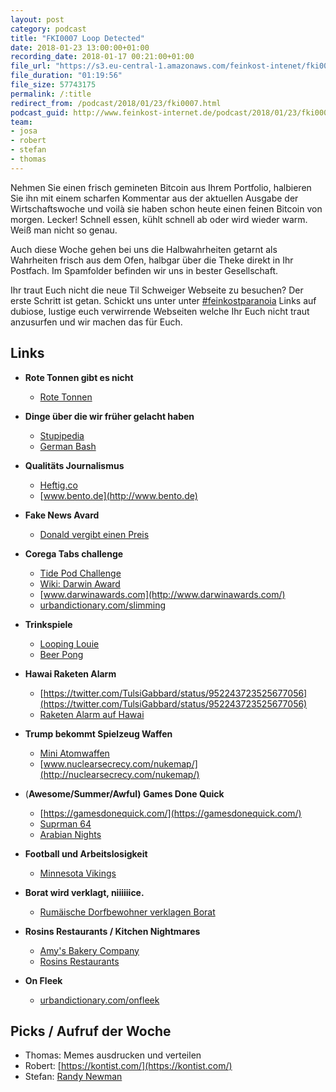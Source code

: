 ```yaml
---
layout: post
category: podcast
title: "FKI0007 Loop Detected"
date: 2018-01-23 13:00:00+01:00
recording_date: 2018-01-17 00:21:00+01:00
file_url: "https://s3.eu-central-1.amazonaws.com/feinkost-intenet/fki0007.mp3"
file_duration: "01:19:56"
file_size: 57743175
permalink: /:title
redirect_from: /podcast/2018/01/23/fki0007.html
podcast_guid: http://www.feinkost-internet.de/podcast/2018/01/23/fki0007.html
team:
- josa
- robert
- stefan
- thomas
---
```


Nehmen Sie einen frisch gemineten Bitcoin aus Ihrem Portfolio, halbieren Sie ihn mit einem scharfen Kommentar aus der aktuellen Ausgabe der Wirtschaftswoche und voilà sie haben schon heute einen feinen Bitcoin von morgen. Lecker! Schnell essen, kühlt schnell ab oder wird wieder warm. Weiß man nicht so genau.

Auch diese Woche gehen bei uns die Halbwahrheiten getarnt als Wahrheiten frisch aus dem Ofen, halbgar über die Theke direkt in Ihr Postfach. Im Spamfolder befinden wir uns in bester Gesellschaft.

Ihr traut Euch nicht die neue Til Schweiger Webseite zu besuchen? Der erste Schritt ist getan. Schickt uns  unter unter [#feinkostparanoia](https://twitter.com/search?q=%23feinkostparanoia) Links auf dubiose, lustige euch verwirrende Webseiten welche Ihr Euch nicht traut anzusurfen und wir machen das für Euch.

## Links

- **Rote Tonnen gibt es nicht**
  - [Rote Tonnen](https://www.stuttgarter-nachrichten.de/inhalt.illegale-rote-tonnen-in-stuttgart-aufgestellt-die-dreiste-neue-masche-der-altkleiderbetrueger.d4a10cdf-3395-44e1-8e28-4bd8c444f199.html)
- **Dinge über die wir früher gelacht haben**
  - [Stupipedia](https://www.stuttgarter-nachrichten.de/inhalt.illegale-rote-tonnen-in-stuttgart-aufgestellt-die-dreiste-neue-masche-der-altkleiderbetrueger.d4a10cdf-3395-44e1-8e28-4bd8c444f199.html)
  - [German Bash](http://german-bash.org/)
- **Qualitäts Journalismus**
  - [Heftig.co](http://www.heftig.co/)
  - [www.bento.de](http://www.bento.de)
- **Fake News Avard**
  - [Donald vergibt einen Preis](http://www.spiegel.de/politik/ausland/donald-trump-vergibt-fake-news-awards-a-1188476.html)
- **Corega Tabs challenge**
  - [Tide Pod Challenge](https://www.nytimes.com/2018/01/20/us/tide-pod-challenge.html)
  - [Wiki: Darwin Award](https://de.wikipedia.org/wiki/Darwin_Award)
  - [www.darwinawards.com](http://www.darwinawards.com/)
  - [urbandictionary.com/slimming](https://www.urbandictionary.com/define.php?term=slimming)
- **Trinkspiele**
  - [Looping Louie](https://www.amazon.de/Hasbro-15692100-15691000-Looping-Louie/dp/B000DIMXUE)
  - [Beer Pong](https://de.wikipedia.org/wiki/Beer_Pong)
- **Hawai Raketen Alarm**
  - [https://twitter.com/TulsiGabbard/status/952243723525677056](https://twitter.com/TulsiGabbard/status/952243723525677056)
  - [Raketen Alarm auf Hawai](http://www.spiegel.de/politik/ausland/hawaii-falscher-raketen-alarm-schreckt-menschen-auf-a-1187734.html)
- **Trump bekommt Spielzeug Waffen**
  - [Mini Atomwaffen](http://www.spiegel.de/politik/ausland/donald-trump-soll-mini-atomwaffen-bekommen-a-1188028.html)
  - [www.nuclearsecrecy.com/nukemap/](http://nuclearsecrecy.com/nukemap/)
- (**Awesome/Summer/Awful) Games Done Quick**
  - [https://gamesdonequick.com/](https://gamesdonequick.com/)
  - [Suprman 64](https://www.youtube.com/watch?v=EiAYP6P_lJo)
  - [Arabian Nights](https://www.youtube.com/watch?v=gosSNHRPWZA)
- **Football und Arbeitslosigkeit**
  - [Minnesota Vikings](https://de.wikipedia.org/wiki/Minnesota_Vikings)
- **Borat wird verklagt, niiiiiice.**
  - [Rumäische Dorfbewohner verklagen Borat](http://www.spiegel.de/kultur/kino/rumaenien-dorfbewohner-verklagen-borat-a-449835.html)
- **Rosins Restaurants / Kitchen Nightmares**
  - [Amy's Bakery Company](https://www.youtube.com/watch?v=7uPOGxUtZvk)
  - [Rosins Restaurants](https://www.kabeleins.de/tv/rosins-restaurants)

- **On Fleek**
  - [urbandictionary.com/onfleek](https://www.urbandictionary.com/define.php?term=on%20fleek)

## Picks / Aufruf der Woche

- Thomas: Memes ausdrucken und verteilen
- Robert: [https://kontist.com/](https://kontist.com/)
- Stefan: [Randy Newman](https://de.wikipedia.org/wiki/Randy_Newman)
